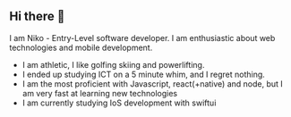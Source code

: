 ## Hi there 👋

I am Niko - Entry-Level software developer. I am enthusiastic about web technologies and mobile development.

 - I am athletic, I like golfing skiing and powerlifting.
 - I ended up studying ICT on a 5 minute whim, and I regret nothing.
 - I am the most proficient with Javascript, react(+native) and node, but I am very fast at learning new technologies
 - I am currently studying IoS development with swiftui



<!--
**NikoLindborg/NikoLindborg** is a ✨ _special_ ✨ repository because its `README.md` (this file) appears on your GitHub profile.

Here are some ideas to get you started:

- 🔭 I’m currently working on ...
- 🌱 I’m currently learning ...
- 👯 I’m looking to collaborate on ...
- 🤔 I’m looking for help with ...
- 💬 Ask me about ...
- 📫 How to reach me: ...
- 😄 Pronouns: ...
- ⚡ Fun fact: ...
-->
